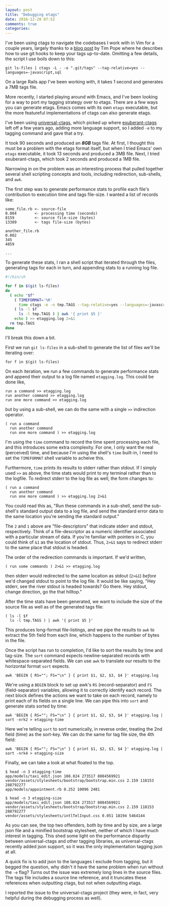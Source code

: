 ```yaml
---
layout: post
title: "Debugging etags"
date: 2016-12-20 07:52
comments: true
categories: 
---
```


I've been using ctags to navigate the codebases I work with in Vim for a couple years, largely thanks to a [blog post](http://tbaggery.com/2011/08/08/effortless-ctags-with-git.html) by Tim Pope where he describes how to use git hooks to keep your tags up-to-date. Omitting a few details, the script I use boils down to this:

	git ls-files | ctags -L - -o ".git/tags" --tag-relative=yes --languages=-javascript,sql

On a large Rails app I've been working with, it takes 1 second and generates a 7MB tags file.

More recently, I started playing around with Emacs, and I've been looking for a way to port my tagging strategy over to *e*tags. There are a few ways you can generate etags. Emacs comes with its own `etags` executable, but the more featureful implementations of ctags can also generate etags.

I've been using [universal-ctags](https://github.com/universal-ctags/ctags), which picked up where [exuberant-ctags](http://ctags.sourceforge.net) left off a few years ago, adding more language support, so I added `-e` to my tagging command and gave that a try.

It took 90 seconds and produced an ***8GB*** tags file. At first, I thought this must be a problem with the etags format itself, but when I tried Emacs' own `etags` executable, it took 13 seconds and produced a 3MB file. Next, I tried exuberant-ctags, which took 2 seconds and produced a 1MB file.

Narrowing in on the problem was an interesting process that pulled together several shell scripting concepts and tools, including redirection, sub-shells, and `awk`.

The first step was to generate performance stats to profile each file's contribution to execution time and tags file-size. I wanted a list of records like:

	some_file.rb <- source-file
	0.004        <- processing time (seconds)
	8159         <- source file-size (bytes)
	13389        <- tags file-size (bytes)

	another_file.rb
	0.002
	345
	4859

	...

To generate these stats, I ran a shell script that iterated through the files, generating tags for each in turn, and appending stats to a running log file.
```sh
#!/bin/sh

for f in $(git ls-files)
do
  ( echo "$f"
    ( TIMEFORMAT='%R'
      time ctags -e -o tmp.TAGS --tag-relative=yes --languages=-javascript,sql $f )
    ( ls -l $f
      ls -l tmp.TAGS ) | awk '{ print $5 }'
    echo ) >> etagging.log 2>&1
  rm tmp.TAGS
done
```
I'll break this down a bit.

First we run `git ls-files` in a sub-shell to generate the list of files we'll be iterating over:

	for f in $(git ls-files)

On each iteration, we run a few commands to generate performance stats and append their output to a log file named `etagging.log`. This could be done like,

	run a command >> etagging.log
	run another command >> etagging.log
	run one more command >> etagging.log

but by using a sub-shell, we can do the same with a single `>>` indirection operator.

	( run a command
	  run another command
	  run one more command ) >> etagging.log
  
I'm using the `time` command to record the time spent processing each file, and this introduces some extra complexity. For one, I only want the real (perceived) time, and because I'm using the shell's `time` built-in, I need to set the `TIMEFORMAT` shell variable to acheive this.

Furthermore, `time` prints its results to stderr rather than stdout. If I simply used `>>` as above, the time stats would print to my terminal rather than to the logfile. To redirect stderr to the log file as well, the form changes to:

	( run a command
	  run another command
	  run one more command ) >> etagging.log 2>&1
  
You could read this as, "Run these commands in a sub-shell, send the sub-shell's standard output data to a log file, and send the standard error data to the same location you're sending the standard output."

The `2` and `1` above are "file-descriptors" that indicate stderr and stdout, respectively. Think of a file-descriptor as a numeric identifier associated with a particular stream of data. If you're familiar with pointers in C, you could think of `&1` as the location of stdout. Thus, `2>&1` says to redirect stderr to the same place that stdout is headed.

The order of the redirection commands is important. If we'd written,

	( run some commands ) 2>&1 >> etagging.log
	
then stderr would redirected to the same location as stdout (`2>&1`) *before* we'd changed stdout to point to the log file. It would be like saying, "Hey stderr, see the river stdout is headed towards? Go there. Hey stdout, change direction, go the that hilltop."

After the time stats have been generated, we want to include the size of the source file as well as of the generated tags file:

	( ls -l $f
	  ls -l tmp.TAGS ) | awk '{ print $5 }'
  
This produces long-format file-listings, and we pipe the results to `awk` to extract the 5th field from each line, which happens to the number of bytes in the file.

Once the script has run to completion, I'd like to sort the results by time and tag-size. The `sort` command expects newline-separated records with whitespace-separated fields. We can use `awk` to translate our results to the horizontal format `sort` expects.

	awk 'BEGIN { RS=""; FS="\n" } { print $1, $2, $3, $4 }' etagging.log

We're using a `BEGIN` block to set up awk's `RS` (record-separator) and `FS` (field-separator) variables, allowing it to correctly identify each record. The next block defines the actions we want to take on each record, namely to print each of its fields on a single line. We can pipe this into `sort` and generate stats sorted by time:

	awk 'BEGIN { RS=""; FS="\n" } { print $1, $2, $3, $4 }' etagging.log | sort -nrk2 > etagging-time

Here we're telling `sort` to sort numerically, in reverse order, treating the 2nd field (time) as the sort-key. We can do the same for tag file size, the 4th field:

	awk 'BEGIN { RS=""; FS="\n" } { print $1, $2, $3, $4 }' etagging.log | sort -nrk4 > etagging-size

Finally, we can take a look at what floated to the top.

	$ head -n 3 etagging-time
	app/models/taxi_edit.json 108.024 273517 8084569921
	vendor/assets/stylesheets/bootstrap/bootstrap.min.css 2.159 118153 288792277
	app/models/appointment.rb 0.252 10096 2481

	$ head -n 3 etagging-size
	app/models/taxi_edit.json 108.024 273517 8084569921
	vendor/assets/stylesheets/bootstrap/bootstrap.min.css 2.159 118153 288792277
	vendor/assets/stylesheets/intlTelInput.css 0.051 18194 5464144

As you can see, the top two offenders, both by time and by size, are a large json file and a minified bootstrap stylesheet, neither of which I have much interest in tagging. This shed some light on the performance disparity between universal-ctags and other tagging libraries, as universal-ctags recently added json support, so it was the only implementation tagging json at all.

A quick fix is to add json to the languages I exclude from tagging, but it begged the question, why didn't it have the same problem when run without the `-e` flag? Turns out the issue was extremely long lines in the source files. The tags file includes a source line reference, and it truncates these references when outputting *c*tags, but not when outputting *e*tags.

I reported the issue to the universal-ctags project (they were, in fact, very helpful during the debugging process as well).
